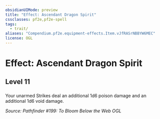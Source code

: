 ```yaml
---
obsidianUIMode: preview
title: "Effect: Ascendant Dragon Spirit"
cssclasses: pf2e,pf2e-spell
tags:
  - trait/
aliases: "Compendium.pf2e.equipment-effects.Item.vJfRASrNBBYW6MEC"
license: OGL
---
```

# Effect: Ascendant Dragon Spirit
## Level 11
### 






Your unarmed Strikes deal an additional 1d6 poison damage and an additional 1d6 void damage.

*Source: Pathfinder #199: To Bloom Below the Web*
*OGL*